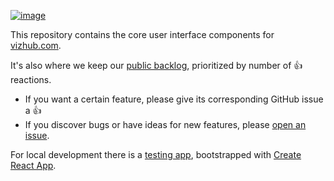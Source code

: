 [![image](https://user-images.githubusercontent.com/68416/43307440-e91fab98-919b-11e8-9bee-085627e9c811.png)](https://vizhub.com/)

This repository contains the core user interface components for [vizhub.com](https://vizhub.com).

It's also where we keep our [public backlog](https://github.com/datavis-tech/vizhub-ui/issues?q=is%3Aissue+is%3Aopen+sort%3Areactions-%2B1-desc), prioritized by number of :thumbsup: reactions.

 * If you want a certain feature, please give its corresponding GitHub issue a :thumbsup:
 * If you discover bugs or have ideas for new features, please [open an issue](https://github.com/datavis-tech/vizhub-ui/issues/new).

For local development there is a [testing app](./src/testingApp), bootstrapped with [Create React App](https://github.com/facebook/create-react-app).
